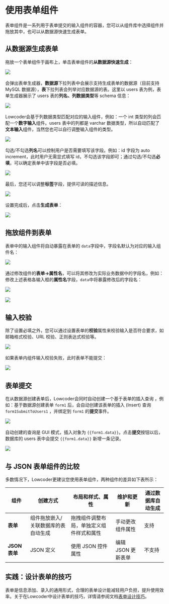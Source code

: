 # 使用表单组件

表单组件是一系列用于表单提交的输入组件的容器，您可以从组件库中选择组件并拖放其中，也可以从数据源快速生成表单。

## 从数据源生成表单

拖放一个表单组件于画布上，单击表单组件的​**从数据源快速生成**​：

![](../../assets/n0-20231002211735-5087146.png)​

会弹出表单生成器，**数据源**下拉列表中会展示支持生成表单的数据源（目前支持 MySQL 数据源），**表**下拉列表会列举对应数据源的表。这里以 users 表为例，表单生成器展示了 users 表的**列名、列数据类型**等 schema 信息：

![](../../assets/1-20231002211735-045ahrc.png)​

Lowcoder会基于列数据类型匹配对应的输入组件，例如：一个 int 类型的列会匹配一个**数字输入**组件。users 表中的列都是 varchar 数据类型，所以自动匹配了**文本输入**组件，当然您也可以自行调整输入组件的类型。

![](../../assets/2-20231002211735-hkc4pr6.png)​

勾选/不勾选**列名**可以控制用户是否需要填写该字段。例如：id 字段为 auto increment，此时用户无需显式填写 id，不勾选该字段即可；通过勾选/不勾选​**必填**​，可以确定表单中该字段是否必填。

![](../../assets/3-20231002211735-okifl9m.png)​

最后，您还可以调整**标签**字段，提供可读的描述信息。

![](../../assets/4-20231002211735-uxoimlf.png)​

设置完成后，点击​**生成表单**​：

![](../../assets/5-20231002211735-mpy9tfn.png)​

## 拖放组件到表单

表单中的输入组件将自动暴露在表单的 `data`​ 字段中，字段名默认为对应的输入组件名：

![](../../assets/n6-20231002211735-1h4xxt2.png)​

通过修改组件的​**表单-&gt;属性名**​，可以将其修改为实际业务数据中的字段名，例如：修改上述表格各输入框的**属性名**字段，`data`​ 中将暴露修改后的字段名：

![](../../assets/n7-20231002211735-kt9fqaa.png)​

![](../../assets/n88-20231002211735-xa54h1k.png)​

## 输入校验

除了设置必填之外，您可以通过设置表单的**校验**属性来校验输入是否符合要求，如邮箱格式校验、URL 校验、正则表达式校验等。

![](../../assets/n8-20231002211735-pvvpgqj.png)​

如果表单内组件输入校验失败，此时表单不能提交：

![](../../assets/n9-20231002211735-lszq618.png)​

## 表单提交

在从数据源创建表单后，Lowcoder会同时自动创建一个基于表单的插入查询 ，例如：基于数据源创建表单 `form1`​ 后，会自动创建该表单的插入 (Insert) 查询 `form1SubmitToUsers1`​  ，并绑定到 `form1`​ 的**提交**事件。

![](../../assets/n10-20231002211735-8xhismj.png)​

自动创建的查询是 GUI 模式，插入对象为 `{{form1.data}}`​ 。点击**提交**按钮以后，数据库的 users 表中会提交 `{{form1.data}}`​  新增一条记录。

![](../../assets/n11-20231002211735-iefgjug.png)​

## 与 JSON 表单组件的比较

多数情况下，Lowcoder更建议您使用表单组件，两种组件的差异如下表所示：

|**组件**|**创建方式**|**布局和样式、属性**|**维护和更新**|**通过数据库自动生成**|
| ---| -------------------------------------| ------------------------------------------| --------------------| --------|
|**表单**|组件拖放嵌入/关联数据库的表自动生成|拖拽组件调整布局，单独定义组件样式和属性|手动更改组件属性|支持|
|**JSON** **表单**|JSON 定义|使用 JSON  控件属性|编辑 JSON 更新表单|不支持|

## 实践：设计表单的技巧

表单是信息添加、录入的通用形式，合理的表单设计能减轻用户负担，提升使用效率。关于在Lowcoder中设计表单的技巧，详情请参阅文档[表单设计技巧](https://majiang.co/docs/style/form-desgin)。
